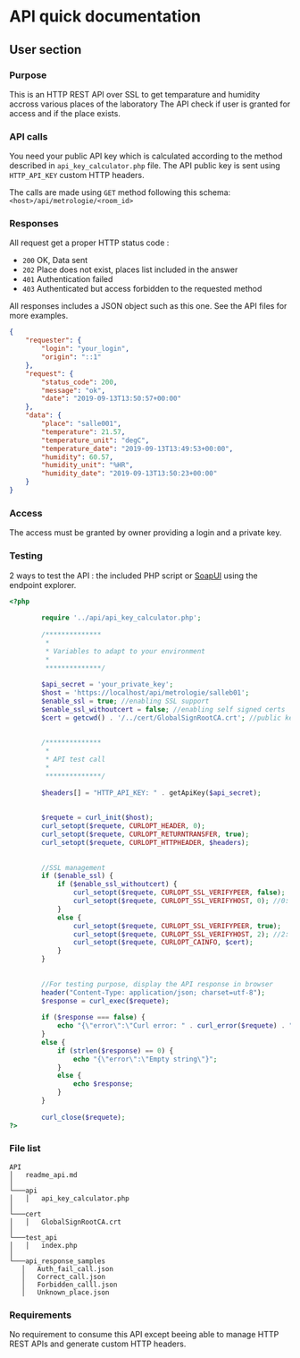 # API quick documentation

## User section
### Purpose

This is an HTTP REST API over SSL to get temparature and humidity accross various places of the laboratory
The API check if user is granted for access and if the place exists.

### API calls

You need your public API key which is calculated according to the method described in `api_key_calculator.php` file.
The API public key is sent using `HTTP_API_KEY` custom HTTP headers.

The calls are made using `GET` method following this schema:
`<host>/api/metrologie/<room_id>`

### Responses
All request get a proper HTTP status code :
  - `200` OK, Data sent
  -	`202` Place does not exist, places list included in the answer
  -	`401` Authentication failed
  -	`403` Authenticated but access forbidden to the requested method
  
All responses includes a JSON object such as this one. See the API files for more examples.

```json
{
	"requester": {
		"login": "your_login",
		"origin": "::1"
	},
	"request": {
		"status_code": 200,
		"message": "ok",
		"date": "2019-09-13T13:50:57+00:00"
	},
	"data": {
		"place": "salle001",
		"temperature": 21.57,
		"temperature_unit": "degC",
		"temperature_date": "2019-09-13T13:49:53+00:00",
		"humidity": 60.57,
		"humidity_unit": "%HR",
		"humidity_date": "2019-09-13T13:50:23+00:00"
	}
}
```

### Access
The access must be granted by owner providing a login and a private key.


### Testing
2 ways to test the API : the included PHP script or [SoapUI](https://www.soapui.org/downloads/soapui.html) using the endpoint explorer.

```php
<?php
		
		require '../api/api_key_calculator.php';
		
		/**************
		 *
		 * Variables to adapt to your environment
		 *
		 **************/
		
		$api_secret = 'your_private_key';
		$host = 'https://localhost/api/metrologie/salleb01';
		$enable_ssl = true; //enabling SSL support
		$enable_ssl_withoutcert = false; //enabling self signed certs
		$cert = getcwd() . '/../cert/GlobalSignRootCA.crt'; //public key of Root CA.
		
		
		/**************
		 *
		 * API test call
		 *
		 **************/
		 
		$headers[] = "HTTP_API_KEY: " . getApiKey($api_secret);
		
		
		$requete = curl_init($host);
		curl_setopt($requete, CURLOPT_HEADER, 0);
		curl_setopt($requete, CURLOPT_RETURNTRANSFER, true);
		curl_setopt($requete, CURLOPT_HTTPHEADER, $headers);
		
		
		//SSL management
		if ($enable_ssl) {
			if ($enable_ssl_withoutcert) {
				curl_setopt($requete, CURLOPT_SSL_VERIFYPEER, false);
				curl_setopt($requete, CURLOPT_SSL_VERIFYHOST, 0); //0: Does not check that the common name exists
			}
			else {
				curl_setopt($requete, CURLOPT_SSL_VERIFYPEER, true);
				curl_setopt($requete, CURLOPT_SSL_VERIFYHOST, 2); //2: Check that the common name exists and that it matches the host name of the server
				curl_setopt($requete, CURLOPT_CAINFO, $cert);
			}
		}
		
		
		//For testing purpose, display the API response in browser
		header("Content-Type: application/json; charset=utf-8");
		$response = curl_exec($requete);
		
		if ($response === false) {
			echo "{\"error\":\"Curl error: " . curl_error($requete) . "\"}";
		}
		else {
			if (strlen($response) == 0) {
				echo "{\"error\":\"Empty string\"}";
			}
			else {
				echo $response;
			}
		}
		
		curl_close($requete);	
?>
```
### File list

 ```
API
│   readme_api.md
│
└───api
│   │   api_key_calculator.php
│   
└───cert
│   │   GlobalSignRootCA.crt
│   
└───test_api
│   │   index.php
│
└───api_response_samples
    │   Auth_fail_call.json
    │   Correct_call.json
    │   Forbidden_calll.json
    │   Unknown_place.json

```

### Requirements
No requirement to consume this API except beeing able to manage HTTP REST APIs and generate custom HTTP headers.

